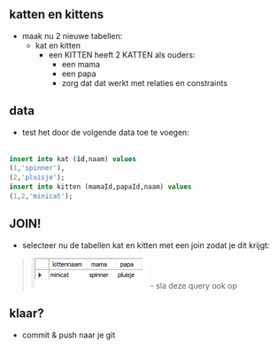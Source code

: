 
## katten en kittens

- maak nu 2 nieuwe tabellen:
    - kat en kitten
        - een KITTEN heeft 2 KATTEN als ouders:
            - een mama 
            - een papa
            - zorg dat dat werkt met relaties en constraints

## data

- test het door de volgende data toe te voegen:
```SQL

insert into kat (id,naam) values 
(1,'spinner'),
(2,'pluisje');
insert into kitten (mamaId,papaId,naam) values 
(1,2,'minicat');

```


## JOIN!

- selecteer nu de tabellen kat en kitten met een join zodat je dit krijgt:
> ![](img/mamapapa.PNG)
    - sla deze query ook op
    
## klaar?

- commit & push naar je git